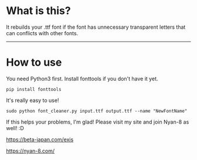# What is this?

It rebuilds your .ttf font if the font has unnecessary transparent letters that can conflicts with other fonts.

---

# How to use

You need Python3 first. Install fonttools if you don't have it yet.

```
pip install fonttools
```

It's really easy to use!

```
sudo python font_cleaner.py input.ttf output.ttf --name "NewFontName"
```

If this helps your problems, I'm glad! Please visit my site and join Nyan-8 as well! :D

https://beta-japan.com/exis

https://nyan-8.com/
